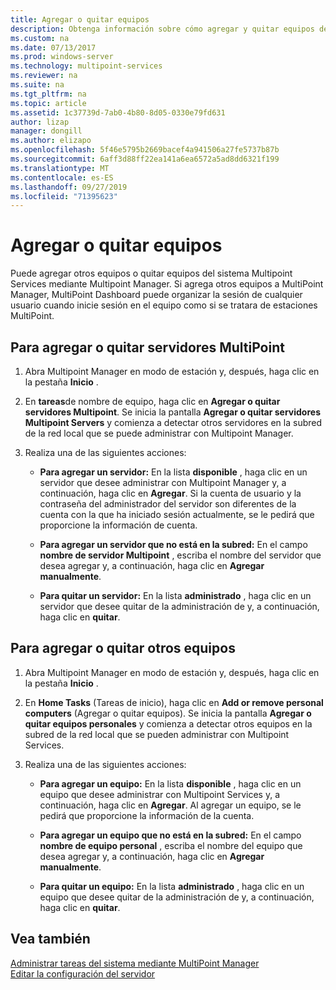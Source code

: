 ```yaml
---
title: Agregar o quitar equipos
description: Obtenga información sobre cómo agregar y quitar equipos de Multipoint Services.
ms.custom: na
ms.date: 07/13/2017
ms.prod: windows-server
ms.technology: multipoint-services
ms.reviewer: na
ms.suite: na
ms.tgt_pltfrm: na
ms.topic: article
ms.assetid: 1c37739d-7ab0-4b80-8d05-0330e79fd631
author: lizap
manager: dongill
ms.author: elizapo
ms.openlocfilehash: 5f46e5795b2669bacef4a941506a27fe5737b87b
ms.sourcegitcommit: 6aff3d88ff22ea141a6ea6572a5ad8dd6321f199
ms.translationtype: MT
ms.contentlocale: es-ES
ms.lasthandoff: 09/27/2019
ms.locfileid: "71395623"
---
```

# <a name="add-or-remove-computers"></a>Agregar o quitar equipos
Puede agregar otros equipos o quitar equipos del sistema Multipoint Services mediante Multipoint Manager. Si agrega otros equipos a MultiPoint Manager, MultiPoint Dashboard puede organizar la sesión de cualquier usuario cuando inicie sesión en el equipo como si se tratara de estaciones MultiPoint.  
  
## <a name="to-add-or-remove-servers-in-multipoint"></a>Para agregar o quitar servidores MultiPoint  
  
1.  Abra Multipoint Manager en modo de estación y, después, haga clic en la pestaña **Inicio** .  
  
2.  En **tareas**de nombre de equipo, haga clic en **Agregar o quitar servidores Multipoint**. Se inicia la pantalla **Agregar o quitar servidores Multipoint Servers** y comienza a detectar otros servidores en la subred de la red local que se puede administrar con Multipoint Manager.  
  
3.  Realiza una de las siguientes acciones:  
  
    -   **Para agregar un servidor:** En la lista **disponible** , haga clic en un servidor que desee administrar con Multipoint Manager y, a continuación, haga clic en **Agregar**. Si la cuenta de usuario y la contraseña del administrador del servidor son diferentes de la cuenta con la que ha iniciado sesión actualmente, se le pedirá que proporcione la información de cuenta.  
  
    -   **Para agregar un servidor que no está en la subred:** En el campo **nombre de servidor Multipoint** , escriba el nombre del servidor que desea agregar y, a continuación, haga clic en **Agregar manualmente**.  
  
    -   **Para quitar un servidor:** En la lista **administrado** , haga clic en un servidor que desee quitar de la administración de y, a continuación, haga clic en **quitar**.  
  
## <a name="to-add-or-remove-other-computers"></a>Para agregar o quitar otros equipos  
  
1.  Abra Multipoint Manager en modo de estación y, después, haga clic en la pestaña **Inicio** .  
  
2.  En **Home Tasks** (Tareas de inicio), haga clic en **Add or remove personal computers** (Agregar o quitar equipos). Se inicia la pantalla **Agregar o quitar equipos personales** y comienza a detectar otros equipos en la subred de la red local que se pueden administrar con Multipoint Services.  
  
3.  Realiza una de las siguientes acciones:  
  
    -   **Para agregar un equipo:** En la lista **disponible** , haga clic en un equipo que desee administrar con Multipoint Services y, a continuación, haga clic en **Agregar**. Al agregar un equipo, se le pedirá que proporcione la información de la cuenta.  
  
    -   **Para agregar un equipo que no está en la subred:** En el campo **nombre de equipo personal** , escriba el nombre del equipo que desea agregar y, a continuación, haga clic en **Agregar manualmente**.  
  
    -   **Para quitar un equipo:** En la lista **administrado** , haga clic en un equipo que desee quitar de la administración de y, a continuación, haga clic en **quitar**.  
  
## <a name="see-also"></a>Vea también  
[Administrar tareas del sistema mediante MultiPoint Manager](Manage-System-Tasks-Using-MultiPoint-Manager.md)  
[Editar la configuración del servidor](Edit-Server-Settings.md)
